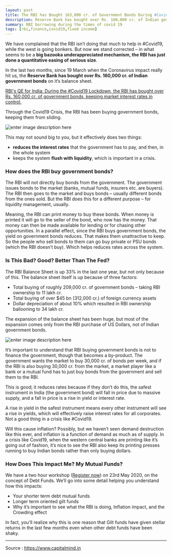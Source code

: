 ```yaml
---
layout: post
title: The RBI has Bought 163,000 cr. of Government Bonds During #Covid19
description: Reserve Bank has bought over Rs. 160,000 cr. of Indian government bonds
summary: RBI borrowing during the times of covid 19
tags: [rbi,finance,covid19,fixed income]
---
```

We have complained that the RBI isn’t doing that much to help in #Covid19, while the west is going bonkers. But now we stand corrected – in what seems to be a  **big bazooka underappreciated mechanism, the RBI has just done a quantitative easing of serious size**.

In the last two months, since 19 March when the Coronavirus impact really hit us, the  **Reserve Bank has bought over Rs. 160,000 cr. of Indian government bonds**  on it’s balance sheet.

[RBI's QE for India: During the #Covid19 Lockdown, the RBI has bought over Rs. 160,000 cr. of government bonds, keeping market interest rates in control.](https://twitter.com/intent/tweet?url=https%3A%2F%2Fwww.capitalmind.in%2F2020%2F05%2Fthe-rbi-has-bought-163000-cr-of-government-bonds-during-covid19%2F&text=RBI%27s%20QE%20for%20India%3A%20During%20the%20%23Covid19%20Lockdown%2C%20the%20RBI%20has%20bought%20over%20Rs.%20160%2C000%20cr.%20of%20government%20bonds%2C%20keeping%20market%20interest%20rates%20in%20control.%20&via=capitalmind_in&related=capitalmind_in)

Through the Covid19 Crisis, the RBI has been buying government bonds, keeping them from sliding.

![enter image description here](https://mk0capitalmind1w5wn3.kinstacdn.com/wp-content/uploads/2020/05/RBI-Buys-Govt-Bond-1.jpg)

This may not sound big to you, but it effectively does two things:

-   **reduces the interest rates**  that the government has to pay, and then, in the whole system
-   keeps the system  **flush with liquidity**, which is important in a crisis.

### How does the RBI buy government bonds?

The RBI will not directly buy bonds from the government. The government issues bonds to the market (banks, mutual funds, insurers etc. are buyers). The RBI then goes to the market and buys bonds – usually different bonds from the ones sold. But the RBI does this for a different purpose – for liquidity management, usually.

Meaning, the RBI can print money to buy these bonds. When money is printed it will go to the seller of the bond, who now has the money. That money can then be made available for lending or for chasing other opportunities. In a parallel effect, since the RBI buys government bonds, the yield on government bonds reduces. That makes them unattractive to keep. So the people who sell bonds to them can go buy private or PSU bonds (which the RBI doesn’t buy). Which helps reduces rates across the system.

### Is This Bad? Good? Better Than The Fed?

The RBI Balance Sheet is up 33% in the last one year, but not only because of this. The balance sheet itself is up because of three factors:

-   Total buying of roughly 209,000 cr. of government bonds – taking RBI ownership to 11 lakh cr.
-   Total buying of over $45 bn (312,000 cr.) of foreign currency assets
-   Dollar depreciation of about 10% which resulted in RBI ownership ballooning to 34 lakh cr.

The expansion of the balance sheet has been huge, but most of the expansion comes only from the RBI purchase of US Dollars, not of Indian government bonds.

![enter image description here](https://mk0capitalmind1w5wn3.kinstacdn.com/wp-content/uploads/2020/05/RBI-Holding-of-Assets.jpg)

It’s important to understand that RBI buying government bonds is not to finance the government, though that becomes a by-product. The government wants the market to buy 30,000 cr. of bonds per week, and if the RBI is also buying 30,000 cr. from the market, a market player like a bank or a mutual fund has to just buy bonds from the government and sell them to the RBI.

This is good; it reduces rates because if they don’t do this, the safest instrument in India (the government bond) will fall in price due to massive supply, and a fall in price is a rise in yield or interest rate.

A rise in yield in the safest instrument means every other instrument will see a rise in yields, which will effectively raise interest rates for all corporates. Not a good thing in a crisis like #Covid19.

Will this cause inflation? Possibly, but we haven’t seen demand destruction like this ever, and inflation is a function of demand as much as of supply. In a crisis like Covid19, when the western central banks are printing like it’s going out of fashion, it’s nice to see the RBI also keep its printing presses running to buy Indian bonds rather than only buying dollars.

### How Does This Impact Me? My Mutual Funds?

We have a two hour workshop ([Register now](https://insider.in/deepakshenoys-how-to-understand-invest-in-debt-mutual-funds-masterclass-may23-2020-digital-online-event/event)) on 23rd May 2020, on the concept of Debt Funds. We’ll go into some detail helping you understand how this impacts:

-   Your shorter term debt mutual funds
-   Longer term oriented gilt funds
-   Why it’s important to see what the RBI is doing, Inflation impact, and the Crowding effect

In fact, you’ll realize why this is one reason that Gilt funds have given stellar returns in the last few months even when other debt funds have been shaky.
____________

Source : https://www.capitalmind.in
